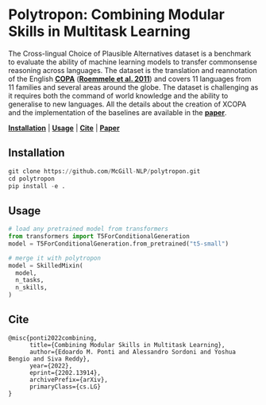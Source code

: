 # Polytropon: Combining Modular Skills in Multitask Learning

The Cross-lingual Choice of Plausible Alternatives dataset is a benchmark to evaluate the ability of machine learning models to transfer commonsense reasoning across languages. The dataset is the translation and reannotation of the English [**COPA**](https://people.ict.usc.edu/~gordon/copa.html) ([**Roemmele et al. 2011**](#cite)) and covers 11 languages from 11 families and several areas around the globe. The dataset is challenging as it requires both the command of world knowledge and the ability to generalise to new languages. All the details about the creation of XCOPA and the implementation of the baselines are available in the [**paper**](#).

[**Installation**](#installation) | [**Usage**](#usage) | [**Cite**](#cite) | [**Paper**](https://github.com/McGill-NLP/polytropon/media/paper.pdf)


## Installation

```python
git clone https://github.com/McGill-NLP/polytropon.git
cd polytropon
pip install -e .
```

## Usage

```python
# load any pretrained model from transformers
from transformers import T5ForConditionalGeneration
model = T5ForConditionalGeneration.from_pretrained("t5-small")

# merge it with polytropon
model = SkilledMixin(
  model,
  n_tasks,
  n_skills,
)
```

## Cite

```
@misc{ponti2022combining,
      title={Combining Modular Skills in Multitask Learning}, 
      author={Edoardo M. Ponti and Alessandro Sordoni and Yoshua Bengio and Siva Reddy},
      year={2022},
      eprint={2202.13914},
      archivePrefix={arXiv},
      primaryClass={cs.LG}
}
```
